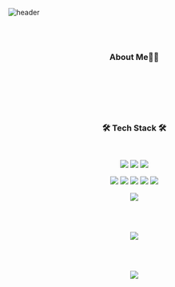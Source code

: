 ![header](https://capsule-render.vercel.app/api?type=soft&color=0:FFFFFF,100:FFFFFF&height=200&section=header&text=%20SAY%20Github&fontColor=FE370C&fontSize=50&animation=fadeIn)

</br></br>

<div align="center">
    <h3><b>About Me👩‍💻</b></h3>
    <br><br>
</div>

</br></br>

<h3 align="center"><b>🛠 Tech Stack 🛠</b></h3>
</br>
<p align="center">
    <img src="https://img.shields.io/badge/Java-007396?style=for-the-badge&logo=java&logoColor=white">  
    <img src="https://img.shields.io/badge/Spring-6DB33F?style=for-the-badge&logo=Spring&logoColor=white">  
    <img src="https://img.shields.io/badge/oracle-F80000?style=for-the-badge&logo=oracle&logoColor=white">  
</p>
<p align="center">
    <img src="https://img.shields.io/badge/eclipse-blue?style=for-the-badge&logo=eclipse&logoColor=white">  
    <img src="https://img.shields.io/badge/html-E34F26?style=for-the-badge&logo=html5&logoColor=white"> 
    <img src="https://img.shields.io/badge/css-1572B6?style=for-the-badge&logo=css3&logoColor=white">   
    <img src="https://img.shields.io/badge/javascript-F7DF1E?style=for-the-badge&logo=javascript&logoColor=black">  
    <img src="https://img.shields.io/badge/jquery-0769AD?style=for-the-badge&logo=jquery&logoColor=white">
</p>
<p align="center">
    <img src="https://img.shields.io/badge/github-181717?style=for-the-badge&logo=github&logoColor=white"> 
</p>


</br></br>

<div align="center">
    <img align="center" src="https://github-readme-stats.vercel.app/api?username=sayee88&show_icons=true" />
</div>

<br><br>

<div align="center">
    <img align="center" src="https://github-readme-stats.vercel.app/api/top-langs/?username=깃허브아이디)](https://github.com/sayee88/github-readme-stats" />
</div>


<!-- <a href="https://velog.io/@eunjeong"><img src="https://img.shields.io/badge/velog-1DBF73?style=flat-square&logo=Vimeo&logoColor=white"/></a> -->
 
